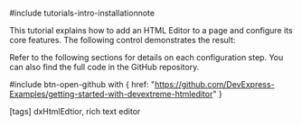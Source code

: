 #include tutorials-intro-installationnote

This tutorial explains how to add an HTML Editor to a page and configure its core features. The following control demonstrates the result:

<div class="simulator-desktop-container" data-view="/Content/Applications/24_2/GettingStartedWith/HtmlEditor/index.html, /Content/Applications/24_2/GettingStartedWith/HtmlEditor/index.js, /Content/Applications/24_2/GettingStartedWith/HtmlEditor/index.css"></div>

Refer to the following sections for details on each configuration step. You can also find the full code in the GitHub repository.

#include btn-open-github with {
    href: "https://github.com/DevExpress-Examples/getting-started-with-devextreme-htmleditor"
}

[tags] dxHtmlEdtior, rich text editor
